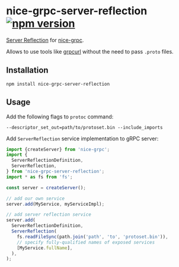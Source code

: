 # nice-grpc-server-reflection [![npm version][npm-image]][npm-url]

[Server Reflection](https://github.com/grpc/grpc/blob/master/doc/server-reflection.md)
for [nice-grpc](https://github.com/deeplay-io/nice-grpc).

Allows to use tools like [grpcurl](https://github.com/fullstorydev/grpcurl)
without the need to pass `.proto` files.

## Installation

```
npm install nice-grpc-server-reflection
```

## Usage

Add the following flags to `protoc` command:

```
--descriptor_set_out=path/to/protoset.bin --include_imports
```

Add `ServerReflection` service implementation to gRPC server:

```ts
import {createServer} from 'nice-grpc';
import {
  ServerReflectionDefinition,
  ServerReflection,
} from 'nice-grpc-server-reflection';
import * as fs from 'fs';

const server = createServer();

// add our own service
server.add(MyService, myServiceImpl);

// add server reflection service
server.add(
  ServerReflectionDefinition,
  ServerReflection(
    fs.readFileSync(path.join('path', 'to', 'protoset.bin')),
    // specify fully-qualified names of exposed services
    [MyService.fullName],
  ),
);
```

[npm-image]: https://badge.fury.io/js/nice-grpc-server-reflection.svg
[npm-url]: https://badge.fury.io/js/nice-grpc-server-reflection
